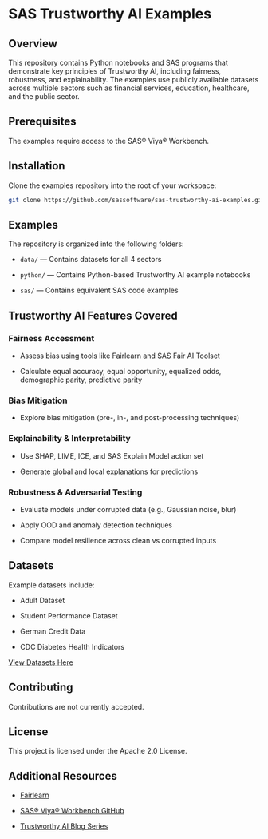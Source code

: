 # SAS Trustworthy AI Examples

## Overview

This repository contains Python notebooks and SAS programs that demonstrate key principles of Trustworthy AI, including fairness, robustness, and explainability. The examples use publicly available datasets across multiple sectors such as financial services, education, healthcare, and the public sector.

## Prerequisites

The examples require access to the SAS® Viya® Workbench.

## Installation

Clone the examples repository into the root of your workspace:

```bash
git clone https://github.com/sassoftware/sas-trustworthy-ai-examples.git
```

## Examples

The repository is organized into the following folders:

- `data/` — Contains datasets for all 4 sectors

- `python/` — Contains Python-based Trustworthy AI example notebooks

- `sas/` — Contains equivalent SAS code examples

## Trustworthy AI Features Covered

### Fairness Accessment

- Assess bias using tools like Fairlearn and SAS Fair AI Toolset

- Calculate equal accuracy, equal opportunity, equalized odds, demographic parity, predictive parity

### Bias Mitigation

- Explore bias mitigation (pre-, in-, and post-processing techniques)

### Explainability & Interpretability

- Use SHAP, LIME, ICE, and SAS Explain Model action set

- Generate global and local explanations for predictions

### Robustness & Adversarial Testing

- Evaluate models under corrupted data (e.g., Gaussian noise, blur)

- Apply OOD and anomaly detection techniques

- Compare model resilience across clean vs corrupted inputs

## Datasets

Example datasets include:

- Adult Dataset

- Student Performance Dataset

- German Credit Data

- CDC Diabetes Health Indicators

[View Datasets Here](data/README.md)

## Contributing

Contributions are not currently accepted.

## License

This project is licensed under the Apache 2.0 License.


## Additional Resources

- [Fairlearn](https://fairlearn.org/)

- [SAS® Viya® Workbench GitHub](https://github.com/sassoftware/sas-viya-workbench-examples)

- [Trustworthy AI Blog Series](https://blogs.sas.com/content/tag/trustworthy-ai-toolkit/)
